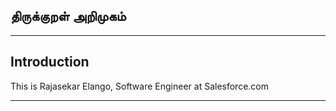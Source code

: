 ## திருக்குறள் அறிமுகம்

---

## Introduction

This is Rajasekar Elango, Software Engineer at Salesforce.com

---

